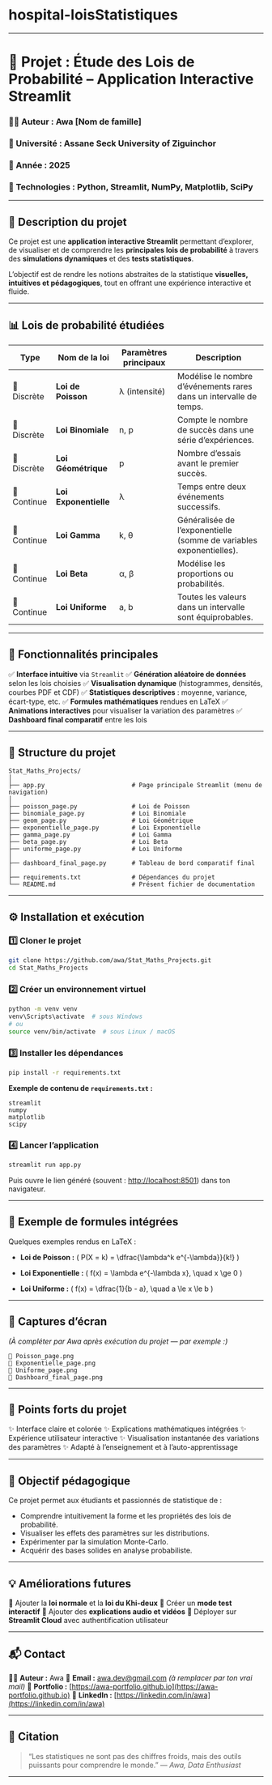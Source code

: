 # hospital-loisStatistiques

---

# 🎯 Projet : Étude des Lois de Probabilité – Application Interactive Streamlit

### 👩‍💻 Auteur : **Awa [Nom de famille]**

### 🏫 Université : **Assane Seck University of Ziguinchor**

### 📅 Année : **2025**

### 🔧 Technologies : **Python, Streamlit, NumPy, Matplotlib, SciPy**

---

## 🧠 Description du projet

Ce projet est une **application interactive Streamlit** permettant d’explorer, de visualiser et de comprendre les **principales lois de probabilité** à travers des **simulations dynamiques** et des **tests statistiques**.

L’objectif est de rendre les notions abstraites de la statistique **visuelles, intuitives et pédagogiques**, tout en offrant une expérience interactive et fluide.

---

## 📊 Lois de probabilité étudiées

| Type        | Nom de la loi         | Paramètres principaux | Description                                                         |
| ----------- | --------------------- | --------------------- | ------------------------------------------------------------------- |
| 🔹 Discrète | **Loi de Poisson**    | λ (intensité)         | Modélise le nombre d’événements rares dans un intervalle de temps.  |
| 🔹 Discrète | **Loi Binomiale**     | n, p                  | Compte le nombre de succès dans une série d’expériences.            |
| 🔹 Discrète | **Loi Géométrique**   | p                     | Nombre d’essais avant le premier succès.                            |
| 🔹 Continue | **Loi Exponentielle** | λ                     | Temps entre deux événements successifs.                             |
| 🔹 Continue | **Loi Gamma**         | k, θ                  | Généralisée de l’exponentielle (somme de variables exponentielles). |
| 🔹 Continue | **Loi Beta**          | α, β                  | Modélise les proportions ou probabilités.                           |
| 🔹 Continue | **Loi Uniforme**      | a, b                  | Toutes les valeurs dans un intervalle sont équiprobables.           |

---

## 🚀 Fonctionnalités principales

✅ **Interface intuitive** via `Streamlit`
✅ **Génération aléatoire de données** selon les lois choisies
✅ **Visualisation dynamique** (histogrammes, densités, courbes PDF et CDF)
✅ **Statistiques descriptives** : moyenne, variance, écart-type, etc.
✅ **Formules mathématiques** rendues en LaTeX
✅ **Animations interactives** pour visualiser la variation des paramètres
✅ **Dashboard final comparatif** entre les lois

---

## 🧩 Structure du projet

```
Stat_Maths_Projects/
│
├── app.py                        # Page principale Streamlit (menu de navigation)
│
├── poisson_page.py               # Loi de Poisson
├── binomiale_page.py             # Loi Binomiale
├── geom_page.py                  # Loi Géométrique
├── exponentielle_page.py         # Loi Exponentielle
├── gamma_page.py                 # Loi Gamma
├── beta_page.py                  # Loi Beta
├── uniforme_page.py              # Loi Uniforme
│
├── dashboard_final_page.py       # Tableau de bord comparatif final
│
├── requirements.txt              # Dépendances du projet
└── README.md                     # Présent fichier de documentation
```

---

## ⚙️ Installation et exécution

### 1️⃣ Cloner le projet

```bash
git clone https://github.com/awa/Stat_Maths_Projects.git
cd Stat_Maths_Projects
```

### 2️⃣ Créer un environnement virtuel

```bash
python -m venv venv
venv\Scripts\activate  # sous Windows
# ou
source venv/bin/activate  # sous Linux / macOS
```

### 3️⃣ Installer les dépendances

```bash
pip install -r requirements.txt
```

**Exemple de contenu de `requirements.txt` :**

```
streamlit
numpy
matplotlib
scipy
```

### 4️⃣ Lancer l’application

```bash
streamlit run app.py
```

Puis ouvre le lien généré (souvent : [http://localhost:8501](http://localhost:8501)) dans ton navigateur.

---

## 🧮 Exemple de formules intégrées

Quelques exemples rendus en LaTeX :

* **Loi de Poisson :**
  \( P(X = k) = \dfrac{\lambda^k e^{-\lambda}}{k!} \)

* **Loi Exponentielle :**
  \( f(x) = \lambda e^{-\lambda x}, \quad x \ge 0 \)

* **Loi Uniforme :**
  \( f(x) = \dfrac{1}{b - a}, \quad a \le x \le b \)

---

## 📸 Captures d’écran

*(À compléter par Awa après exécution du projet — par exemple :)*

```
📍 Poisson_page.png
📍 Exponentielle_page.png
📍 Uniforme_page.png
📍 Dashboard_final_page.png
```

---

## 🌈 Points forts du projet

✨ Interface claire et colorée
✨ Explications mathématiques intégrées
✨ Expérience utilisateur interactive
✨ Visualisation instantanée des variations des paramètres
✨ Adapté à l’enseignement et à l’auto-apprentissage

---

## 🧠 Objectif pédagogique

Ce projet permet aux étudiants et passionnés de statistique de :

* Comprendre intuitivement la forme et les propriétés des lois de probabilité.
* Visualiser les effets des paramètres sur les distributions.
* Expérimenter par la simulation Monte-Carlo.
* Acquérir des bases solides en analyse probabiliste.

---

## 💡 Améliorations futures

🔹 Ajouter la **loi normale** et la **loi du Khi-deux**
🔹 Créer un **mode test interactif**
🔹 Ajouter des **explications audio et vidéos**
🔹 Déployer sur **Streamlit Cloud** avec authentification utilisateur

---

## 📬 Contact

👩‍💻 **Auteur :** Awa
📧 **Email :** [awa.dev@gmail.com](mailto:awa.dev@gmail.com) *(à remplacer par ton vrai mail)*
🔗 **Portfolio :** [https://awa-portfolio.github.io](https://awa-portfolio.github.io)
💼 **LinkedIn :** [https://linkedin.com/in/awa](https://linkedin.com/in/awa)

---

## 🏁 Citation

> “Les statistiques ne sont pas des chiffres froids,
> mais des outils puissants pour comprendre le monde.”
> — *Awa, Data Enthusiast*

---
